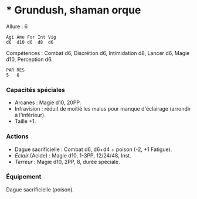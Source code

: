 # * Grundush, shaman orque

Allure : 6

	Agi	Âme	For	Int	Vig
	d6	d10	d6	d8	d6

Compétences : Combat d6, Discrétion d6, Intimidation d8, Lancer d6, Magie d10, Perception d6.

	PAR	RES
	5	6

### Capacités spéciales
- Arcanes : Magie d10, 20PP.
- Infravision : réduit de moitié les malus pour manque d'éclairage (arrondir à l'inférieur).
- Taille +1.

### Actions
- Dague sacrificielle : Combat d6, d6+d4 + poison (-2, +1 Fatigue).
- _Eclair_ (Acide) : Magie d10, 1-3PP, 12/24/48, Inst.
- _Terreur_ : Magie d10, 2PP, 8, durée spéciale.

### Équipement
Dague sacrificielle (poison).

